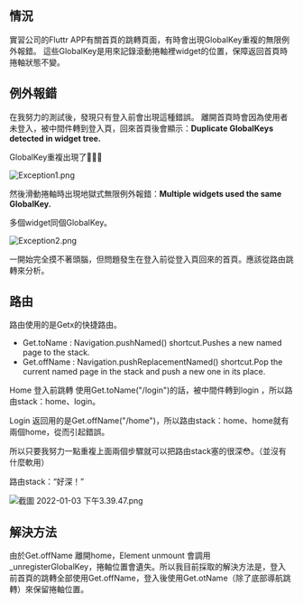 ## 情況
實習公司的Fluttr APP有關首頁的跳轉頁面，有時會出現GlobalKey重複的無限例外報錯。
這些GlobalKey是用來記錄滾動捲軸裡widget的位置，保障返回首頁時捲軸狀態不變。

## 例外報錯
在我努力的測試後，發現只有登入前會出現這種錯誤。
離開首頁時會因為使用者未登入，被中間件轉到登入頁，回來首頁後會顯示：**Duplicate GlobalKeys detected in widget tree.**

GlobalKey重複出現了🤔️🤔️🤔️

![Exception1.png](https://p3-juejin.byteimg.com/tos-cn-i-k3u1fbpfcp/92ab10c6358d49f99c3af902fd6fb152~tplv-k3u1fbpfcp-watermark.image?)

然後滑動捲軸時出現地獄式無限例外報錯：**Multiple widgets used the same GlobalKey.**

多個widget同個GlobalKey。

![Exception2.png](https://p3-juejin.byteimg.com/tos-cn-i-k3u1fbpfcp/5584ad9d699a424b88b5ee6fd13a9074~tplv-k3u1fbpfcp-watermark.image?)

一開始完全摸不著頭腦，但問題發生在登入前從登入頁回來的首頁。應該從路由跳轉來分析。

## 路由
路由使用的是Getx的快捷路由。
-   Get.toName : Navigation.pushNamed() shortcut.Pushes a new named page to the stack.
-   Get.offName : Navigation.pushReplacementNamed() shortcut.Pop the current named page in the stack and push a new one in its place.

Home 登入前跳轉 使用Get.toName("/login")的話，被中間件轉到login ，所以路由stack：home、login。

Login 返回用的是Get.offName("/home")，所以路由stack：home、home就有兩個home，從而引起錯誤。

所以只要我努力一點重複上面兩個步驟就可以把路由stack塞的很深😳。（並沒有什麼軟用）

路由stack：“好深！”

![截圖 2022-01-03 下午3.39.47.png](https://p3-juejin.byteimg.com/tos-cn-i-k3u1fbpfcp/13975bf05548447ca03774a9c1204df0~tplv-k3u1fbpfcp-watermark.image?)

## 解決方法

由於Get.offName 離開home，Element unmount 會調用_unregisterGlobalKey，捲軸位置會遺失。所以我目前採取的解決方法是，登入前首頁的跳轉全部使用Get.offName，登入後使用Get.otName（除了底部導航跳轉）來保留捲軸位置。
